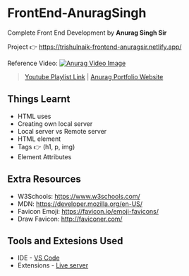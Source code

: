 # FrontEnd-AnuragSingh
Complete Front End Development by **Anurag Singh Sir**

Project :point_right: https://trishulnaik-frontend-anuragsir.netlify.app/

Reference Video:
[![Anurag Video Image](https://i.ytimg.com/vi/CZHX9rmn5fY/hqdefault.jpg?sqp=-oaymwEcCPYBEIoBSFXyq4qpAw4IARUAAIhCGAFwAcABBg==&rs=AOn4CLDu8IPx7BIatBK1xgyEtFsCrKiCyA)](https://www.youtube.com/watch?v=CZHX9rmn5fY&list=PLfEr2kn3s-br9ZFmejfLhAgMbGgbpdof8&index=4&pp=iAQB)

>[Youtube Playlist Link](https://www.youtube.com/playlist?list=PLfEr2kn3s-br9ZFmejfLhAgMbGgbpdof8) | [Anurag Portfolio Website](https://anuragsinghbam.com/)

## Things Learnt
- HTML uses
- Creating own local server
- Local server vs Remote server
- HTML element
- Tags :point_right: (h1, p, img)
- Element Attributes
  
## Extra Resources
- W3Schools: https://www.w3schools.com/
- MDN: https://developer.mozilla.org/en-US/
- Favicon Emoji: https://favicon.io/emoji-favicons/
- Draw Favicon: http://faviconer.com/

## Tools and Extesions Used
- IDE - [VS Code](https://code.visualstudio.com/)
- Extensions - [Live server](https://marketplace.visualstudio.com/items?itemName=ritwickdey.LiveServer)